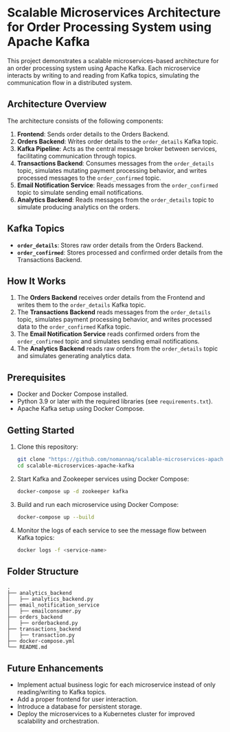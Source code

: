 # Scalable Microservices Architecture for Order Processing System using Apache Kafka

This project demonstrates a scalable microservices-based architecture for an order processing system using Apache Kafka. Each microservice interacts by writing to and reading from Kafka topics, simulating the communication flow in a distributed system.

## Architecture Overview

The architecture consists of the following components:

1. **Frontend**: Sends order details to the Orders Backend.
2. **Orders Backend**: Writes order details to the `order_details` Kafka topic.
3. **Kafka Pipeline**: Acts as the central message broker between services, facilitating communication through topics.
4. **Transactions Backend**: Consumes messages from the `order_details` topic, simulates mutating payment processing behavior, and writes processed messages to the `order_confirmed` topic.
5. **Email Notification Service**: Reads messages from the `order_confirmed` topic to simulate sending email notifications.
6. **Analytics Backend**: Reads messages from the `order_details` topic to simulate producing analytics on the orders.

## Kafka Topics

- **`order_details`**: Stores raw order details from the Orders Backend.
- **`order_confirmed`**: Stores processed and confirmed order details from the Transactions Backend.

## How It Works

1. The **Orders Backend** receives order details from the Frontend and writes them to the `order_details` Kafka topic.
2. The **Transactions Backend** reads messages from the `order_details` topic, simulates payment processing behavior, and writes processed data to the `order_confirmed` Kafka topic.
3. The **Email Notification Service** reads confirmed orders from the `order_confirmed` topic and simulates sending email notifications.
4. The **Analytics Backend** reads raw orders from the `order_details` topic and simulates generating analytics data.

## Prerequisites

- Docker and Docker Compose installed.
- Python 3.9 or later with the required libraries (see `requirements.txt`).
- Apache Kafka setup using Docker Compose.

## Getting Started

1. Clone this repository:

   ```bash
   git clone "https://github.com/nomannaq/scalable-microservices-apache-kafka"
   cd scalable-microservices-apache-kafka
   ```

2. Start Kafka and Zookeeper services using Docker Compose:

   ```bash
   docker-compose up -d zookeeper kafka
   ```

3. Build and run each microservice using Docker Compose:

   ```bash
   docker-compose up --build
   ```

4. Monitor the logs of each service to see the message flow between Kafka topics:

   ```bash
   docker logs -f <service-name>
   ```

## Folder Structure

```
.
├── analytics_backend
│   ├── analytics_backend.py
├── email_notification_service
│   ├── emailconsumer.py
├── orders_backend
│   ├── orderbackend.py
├── transactions_backend
│   ├── transaction.py
├── docker-compose.yml
└── README.md
```

## Future Enhancements

- Implement actual business logic for each microservice instead of only reading/writing to Kafka topics.
- Add a proper frontend for user interaction.
- Introduce a database for persistent storage.
- Deploy the microservices to a Kubernetes cluster for improved scalability and orchestration.

